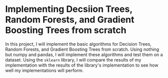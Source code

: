 # Implementing Decsiion Trees, Random Forests, and Gradient Boosting Trees from scratch

In this project, I will implement the basic algorithms for Decision Trees, Random Forests, and Gradient Boosting Trees from scratch. Using nothing but numpy and pandas, I will implement these algorithms and test them on a dataset. Using the `sklearn` library, I will compare the results of my implementation with the results of the library's implementation to see how well my implementations will perform.
